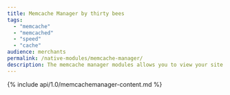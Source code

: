 ```yaml
---
title: Memcache Manager by thirty bees
tags:
  - "memcache"
  - "memcached"
  - "speed"
  - "cache"
audience: merchants
permalink: /native-modules/memcache-manager/
description: The memcache manager modules allows you to view your site's memcache stats and memory usage as it is happening to better tune your cache.
---
```


{% include api/1.0/memcachemanager-content.md %}
